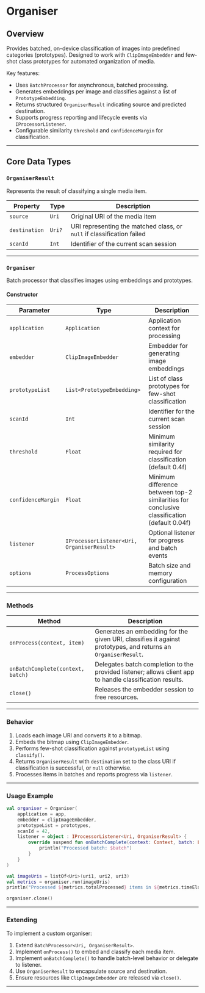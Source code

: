 # **Organiser**

## Overview

Provides batched, on-device classification of images into predefined categories (prototypes).
Designed to work with `ClipImageEmbedder` and few-shot class prototypes for automated organization of media.

Key features:

* Uses `BatchProcessor` for asynchronous, batched processing.
* Generates embeddings per image and classifies against a list of `PrototypeEmbedding`.
* Returns structured `OrganiserResult` indicating source and predicted destination.
* Supports progress reporting and lifecycle events via `IProcessorListener`.
* Configurable similarity `threshold` and `confidenceMargin` for classification.

---

## **Core Data Types**

### `OrganiserResult`

Represents the result of classifying a single media item.

| Property      | Type   | Description                                                            |
| ------------- | ------ | ---------------------------------------------------------------------- |
| `source`      | `Uri`  | Original URI of the media item                                         |
| `destination` | `Uri?` | URI representing the matched class, or `null` if classification failed |
| `scanId`      | `Int`  | Identifier of the current scan session                                 |

---

### `Organiser`

Batch processor that classifies images using embeddings and prototypes.

#### **Constructor**

| Parameter          | Type                                       | Description                                                                                 |
| ------------------ | ------------------------------------------ | ------------------------------------------------------------------------------------------- |
| `application`      | `Application`                              | Application context for processing                                                          |
| `embedder`         | `ClipImageEmbedder`                        | Embedder for generating image embeddings                                                    |
| `prototypeList`    | `List<PrototypeEmbedding>`                 | List of class prototypes for few-shot classification                                        |
| `scanId`           | `Int`                                      | Identifier for the current scan session                                                     |
| `threshold`        | `Float`                                    | Minimum similarity required for classification (default 0.4f)                               |
| `confidenceMargin` | `Float`                                    | Minimum difference between top-2 similarities for conclusive classification (default 0.04f) |
| `listener`         | `IProcessorListener<Uri, OrganiserResult>` | Optional listener for progress and batch events                                             |
| `options`          | `ProcessOptions`                           | Batch size and memory configuration                                                         |

---

### **Methods**

| Method                            | Description                                                                                                   |
| --------------------------------- | ------------------------------------------------------------------------------------------------------------- |
| `onProcess(context, item)`        | Generates an embedding for the given URI, classifies it against prototypes, and returns an `OrganiserResult`. |
| `onBatchComplete(context, batch)` | Delegates batch completion to the provided listener; allows client app to handle classification results.      |
| `close()`                         | Releases the embedder session to free resources.                                                              |

---

### **Behavior**

1. Loads each image URI and converts it to a bitmap.
2. Embeds the bitmap using `ClipImageEmbedder`.
3. Performs few-shot classification against `prototypeList` using `classify()`.
4. Returns `OrganiserResult` with `destination` set to the class URI if classification is successful, or `null` otherwise.
5. Processes items in batches and reports progress via `listener`.

---

### **Usage Example**

```kotlin
val organiser = Organiser(
    application = app,
    embedder = clipImageEmbedder,
    prototypeList = prototypes,
    scanId = 42,
    listener = object : IProcessorListener<Uri, OrganiserResult> {
        override suspend fun onBatchComplete(context: Context, batch: List<OrganiserResult>) {
            println("Processed batch: $batch")
        }
    }
)

val imageUris = listOf<Uri>(uri1, uri2, uri3)
val metrics = organiser.run(imageUris)
println("Processed ${metrics.totalProcessed} items in ${metrics.timeElapsed}ms")

organiser.close()
```

---

### **Extending**

To implement a custom organiser:

1. Extend `BatchProcessor<Uri, OrganiserResult>`.
2. Implement `onProcess()` to embed and classify each media item.
3. Implement `onBatchComplete()` to handle batch-level behavior or delegate to listener.
4. Use `OrganiserResult` to encapsulate source and destination.
5. Ensure resources like `ClipImageEmbedder` are released via `close()`.

---